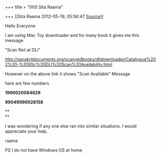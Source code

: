 +++
title = "000 Sita Raama"

+++
[[Sita Raama	2012-05-19, 05:56:47 [Source](https://groups.google.com/g/samskrita/c/czYxdmAqQPk)]]



Hello Everyone

I am using Mac Toy downloader and for many book it gives me this message

"Scan Not at DLi"

<http://sanskritdocuments.org/scannedbooks/dlidownloader/Catalogue%202%20-%20IISc%20DLI%20Scan%20Availability.html>

However on the above link it shows "Scan Available" Message

  

here are few numbers

**1990020084629**

**99049990028158**

**  
**

I was wondering if any one else ran into similar situations. I would appreciate your help.

raama

PS I do not have Windows OS at home

